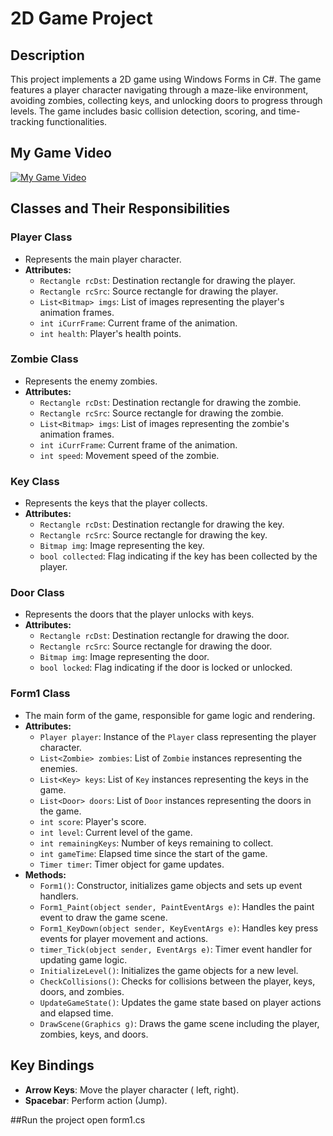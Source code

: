 # 2D Game Project

## Description

This project implements a 2D game using Windows Forms in C#. The game features a player character navigating through a maze-like environment, avoiding zombies, collecting keys, and unlocking doors to progress through levels. The game includes basic collision detection, scoring, and time-tracking functionalities.
## My Game Video

[![My Game Video](https://img.youtube.com/vi/placeholder/0.jpg)](https://github.com/Mostafa-Hesham1/GAME2-VISUAL-STUDIO-C-/blob/master/my%20game2.mp4)
## Classes and Their Responsibilities

### Player Class

- Represents the main player character.
- **Attributes:**
  - `Rectangle rcDst`: Destination rectangle for drawing the player.
  - `Rectangle rcSrc`: Source rectangle for drawing the player.
  - `List<Bitmap> imgs`: List of images representing the player's animation frames.
  - `int iCurrFrame`: Current frame of the animation.
  - `int health`: Player's health points.

### Zombie Class

- Represents the enemy zombies.
- **Attributes:**
  - `Rectangle rcDst`: Destination rectangle for drawing the zombie.
  - `Rectangle rcSrc`: Source rectangle for drawing the zombie.
  - `List<Bitmap> imgs`: List of images representing the zombie's animation frames.
  - `int iCurrFrame`: Current frame of the animation.
  - `int speed`: Movement speed of the zombie.

### Key Class

- Represents the keys that the player collects.
- **Attributes:**
  - `Rectangle rcDst`: Destination rectangle for drawing the key.
  - `Rectangle rcSrc`: Source rectangle for drawing the key.
  - `Bitmap img`: Image representing the key.
  - `bool collected`: Flag indicating if the key has been collected by the player.

### Door Class

- Represents the doors that the player unlocks with keys.
- **Attributes:**
  - `Rectangle rcDst`: Destination rectangle for drawing the door.
  - `Rectangle rcSrc`: Source rectangle for drawing the door.
  - `Bitmap img`: Image representing the door.
  - `bool locked`: Flag indicating if the door is locked or unlocked.

### Form1 Class

- The main form of the game, responsible for game logic and rendering.
- **Attributes:**
  - `Player player`: Instance of the `Player` class representing the player character.
  - `List<Zombie> zombies`: List of `Zombie` instances representing the enemies.
  - `List<Key> keys`: List of `Key` instances representing the keys in the game.
  - `List<Door> doors`: List of `Door` instances representing the doors in the game.
  - `int score`: Player's score.
  - `int level`: Current level of the game.
  - `int remainingKeys`: Number of keys remaining to collect.
  - `int gameTime`: Elapsed time since the start of the game.
  - `Timer timer`: Timer object for game updates.
- **Methods:**
  - `Form1()`: Constructor, initializes game objects and sets up event handlers.
  - `Form1_Paint(object sender, PaintEventArgs e)`: Handles the paint event to draw the game scene.
  - `Form1_KeyDown(object sender, KeyEventArgs e)`: Handles key press events for player movement and actions.
  - `timer_Tick(object sender, EventArgs e)`: Timer event handler for updating game logic.
  - `InitializeLevel()`: Initializes the game objects for a new level.
  - `CheckCollisions()`: Checks for collisions between the player, keys, doors, and zombies.
  - `UpdateGameState()`: Updates the game state based on player actions and elapsed time.
  - `DrawScene(Graphics g)`: Draws the game scene including the player, zombies, keys, and doors.

## Key Bindings

- **Arrow Keys**: Move the player character ( left, right).
- **Spacebar**: Perform action (Jump).

##Run the project
open form1.cs
